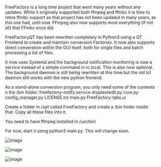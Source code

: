 FreeFactory is a long time project that went many years without any updates. While it originally supported both ffmpeg and ffmbc it is time to retire ffmbc support as that project has not been updated in many years, as this one had, until now. FFmpeg also now supports most everything (if not all) that FFmbc once did.

FreeFactoryQT has been rewritten completely in Python3 using a QT Frontend to create and maintain conversion Factories. It now also supports direct converstion within the GUI itself, both for single files and batch processing a list of files.

It now uses Systemd and the background notification monitoring is now a service instead of a simple command in rc.local. This is also now optional. The background daemon is still being rewritten at this time but the old tcl daemon still works with the new python fronend.

As a stand-alone conversion program, you only need some of the contents o the /bin folder:
freefactory-notify.service
droptextedit.py
core.py
config_manager.py
LICENSE.txt
main.py
FreeFactory-tabs.ui

Create a folder in /opt called FreeFactory and create a /bin folder inside that. Copy all these files into it.

You need to have ffmpeg installed in /usr/bin/

For now, start it using python3 main.py. This will change soon.

![image](https://github.com/user-attachments/assets/d3b490a0-f5b9-47ec-930c-caa274dfe101)

![image](https://github.com/user-attachments/assets/a1866f6b-c9ac-4064-bb48-d623b3cf3474)

![image](https://github.com/user-attachments/assets/88e3e969-e527-43d4-bfa2-853e34817864)
